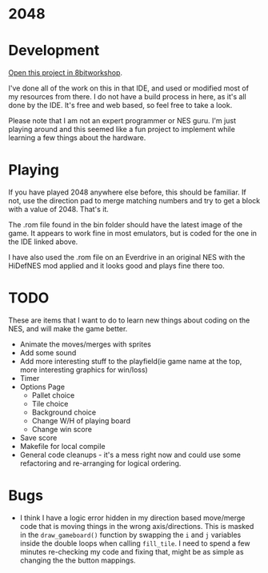 2048
=====

# Development
[Open this project in 8bitworkshop](http://8bitworkshop.com/redir.html?platform=nes&githubURL=https%3A%2F%2Fgithub.com%2FG42makes%2Fnes_2048&file=2048.c).

I've done all of the work on this in that IDE, and used or modified most of my resources from there. I do not have a build process in here, as it's all done by the IDE. It's free and web based, so feel free to take a look.

Please note that I am not an expert programmer or NES guru. I'm just playing around and this seemed like a fun project to implement while learning a few things about the hardware.  

# Playing
If you have played 2048 anywhere else before, this should be familiar. If not, use the direction pad to merge matching numbers and try to get a block with a value of 2048. That's it.

The .rom file found in the bin folder should have the latest image of the game. It appears to work fine in most emulators, but is coded for the one in the IDE linked above.

I have also used the .rom file on an Everdrive in an original NES with the HiDefNES mod applied and it looks good and plays fine there too.

# TODO
These are items that I want to do to learn new things about coding on the NES, and will make the game better.

* Animate the moves/merges with sprites
* Add some sound
* Add more interesting stuff to the playfield(ie game name at the top, more interesting graphics for win/loss)
* Timer
* Options Page
  * Pallet choice
  * Tile choice
  * Background choice
  * Change W/H of playing board
  * Change win score
* Save score
* Makefile for local compile
* General code cleanups - it's a mess right now and could use some refactoring and re-arranging for logical ordering.


# Bugs
* I think I have a logic error hidden in my direction based move/merge code that is moving things in the wrong axis/directions. This is masked in the `draw_gameboard()` function by swapping the `i` and `j` variables inside the double loops when calling `fill_tile`. I need to spend a few minutes re-checking my code and fixing that, might be as simple as changing the the button mappings.
